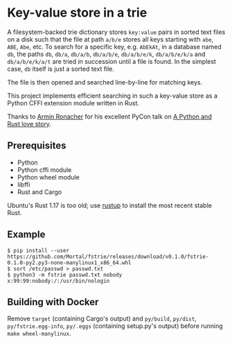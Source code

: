 Key-value store in a trie
=========================

A filesystem-backed trie dictionary stores `key:value` pairs
in sorted text files on a disk such that the file at path
`a/b/e` stores all keys starting with `abe`, `ABE`, `Abe`, etc.
To search for a specific key, e.g. `AbEkAt`, in a database named `db`, the paths
`db`, `db/a`, `db/a/b`, `db/a/b/e`, `db/a/b/e/k`, `db/a/b/e/k/a` and `db/a/b/e/k/a/t`
are tried in succession until a file is found.
In the simplest case, `db` itself is just a sorted text file.

The file is then opened and searched line-by-line for matching keys.

This project implements efficient searching in such a key-value store
as a Python CFFI extension module written in Rust.

Thanks to
[Armin Ronacher](https://github.com/mitsuhiko)
for his excellent PyCon talk on
[A Python and Rust love story](https://www.youtube.com/watch?v=zmtHaZG7pPc).

Prerequisites
-------------

* Python
* Python cffi module
* Python wheel module
* libffi
* Rust and Cargo

Ubuntu's Rust 1.17 is too old; use [rustup](https://www.rustup.rs/)
to install the most recent stable Rust.

Example
-------

```
$ pip install --user https://github.com/Mortal/fstrie/releases/download/v0.1.0/fstrie-0.1.0-py2.py3-none-manylinux1_x86_64.whl
$ sort /etc/passwd > passwd.txt
$ python3 -m fstrie passwd.txt nobody
x:99:99:nobody:/:/usr/bin/nologin
```

Building with Docker
--------------------

Remove `target` (containing Cargo's output) and `py/build`, `py/dist`,
`py/fstrie.egg-info`, `py/.eggs` (containing setup.py's output) before running
`make wheel-manylinux`.
